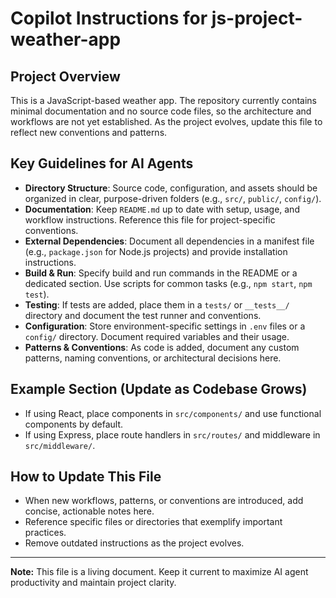 # Copilot Instructions for js-project-weather-app

## Project Overview
This is a JavaScript-based weather app. The repository currently contains minimal documentation and no source code files, so the architecture and workflows are not yet established. As the project evolves, update this file to reflect new conventions and patterns.

## Key Guidelines for AI Agents
- **Directory Structure**: Source code, configuration, and assets should be organized in clear, purpose-driven folders (e.g., `src/`, `public/`, `config/`).
- **Documentation**: Keep `README.md` up to date with setup, usage, and workflow instructions. Reference this file for project-specific conventions.
- **External Dependencies**: Document all dependencies in a manifest file (e.g., `package.json` for Node.js projects) and provide installation instructions.
- **Build & Run**: Specify build and run commands in the README or a dedicated section. Use scripts for common tasks (e.g., `npm start`, `npm test`).
- **Testing**: If tests are added, place them in a `tests/` or `__tests__/` directory and document the test runner and conventions.
- **Configuration**: Store environment-specific settings in `.env` files or a `config/` directory. Document required variables and their usage.
- **Patterns & Conventions**: As code is added, document any custom patterns, naming conventions, or architectural decisions here.

## Example Section (Update as Codebase Grows)
- If using React, place components in `src/components/` and use functional components by default.
- If using Express, place route handlers in `src/routes/` and middleware in `src/middleware/`.

## How to Update This File
- When new workflows, patterns, or conventions are introduced, add concise, actionable notes here.
- Reference specific files or directories that exemplify important practices.
- Remove outdated instructions as the project evolves.

---
**Note:** This file is a living document. Keep it current to maximize AI agent productivity and maintain project clarity.

